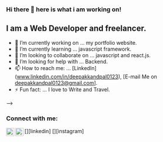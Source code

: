 ### Hi there 👋 here is what i am working on!

## I am a Web Developer and freelancer.

- 🔭 I’m currently working on ... my portfolio website.
- 🌱 I’m currently learning ... javascript framework.
- 👯 I’m looking to collaborate on ... javascript and react.js.
- 🤔 I’m looking for help with ... Backend.
- 📫 How to reach me: ... [LinkedIn] (www.linkedin.com/in/deepakkandpal0123), [E-mail Me on deepakkandpal0123@gmail.com].
- ⚡ Fun fact: ... I love to Write and Travel.

-->
### Connect with me:

[<img align="left" alt="Deepak kandpal | LinkedIn" width="22px" src="https://cdn.jsdelivr.net/npm/simple-icons@v3/icons/linkedin.svg" />][linkedin]
[<img align="left" alt="Deepak kandpal | Instagram" width="22px" src="https://cdn.jsdelivr.net/npm/simple-icons@v3/icons/instagram.svg" />][instagram]

<br />

